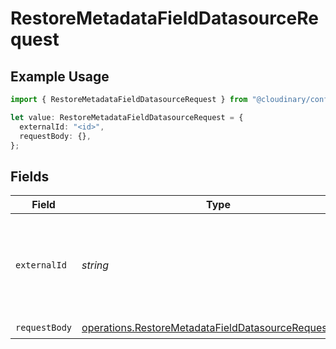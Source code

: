 # RestoreMetadataFieldDatasourceRequest

## Example Usage

```typescript
import { RestoreMetadataFieldDatasourceRequest } from "@cloudinary/config/models/operations";

let value: RestoreMetadataFieldDatasourceRequest = {
  externalId: "<id>",
  requestBody: {},
};
```

## Fields

| Field                                                                                                                        | Type                                                                                                                         | Required                                                                                                                     | Description                                                                                                                  |
| ---------------------------------------------------------------------------------------------------------------------------- | ---------------------------------------------------------------------------------------------------------------------------- | ---------------------------------------------------------------------------------------------------------------------------- | ---------------------------------------------------------------------------------------------------------------------------- |
| `externalId`                                                                                                                 | *string*                                                                                                                     | :heavy_check_mark:                                                                                                           | The external ID of the metadata field to restore the datasource values for.                                                  |
| `requestBody`                                                                                                                | [operations.RestoreMetadataFieldDatasourceRequestBody](../../models/operations/restoremetadatafielddatasourcerequestbody.md) | :heavy_check_mark:                                                                                                           | N/A                                                                                                                          |